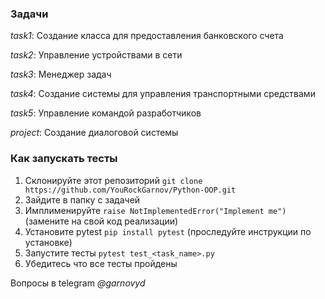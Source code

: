### Задачи
*task1*: Создание класса для предоставления банковского счета

*task2*: Управление устройствами в сети

*task3*: Менеджер задач

*task4*: Создание системы для управления транспортными средствами

*task5*: Управление командой разработчиков

*project*: Создание диалоговой системы

### Как запускать тесты

1. Склонируйте этот репозиторий `git clone https://github.com/YouRockGarnov/Python-OOP.git`
2. Зайдите в папку с задачей
3. Имплименируйте `raise NotImplementedError("Implement me")` (замените на свой код реализации)
4. Установите pytest `pip install pytest` (проследуйте инструкции по установке)
5. Запустите тесты `pytest test_<task_name>.py`
6. Убедитесь что все тесты пройдены

Вопросы в telegram *@garnovyd*

